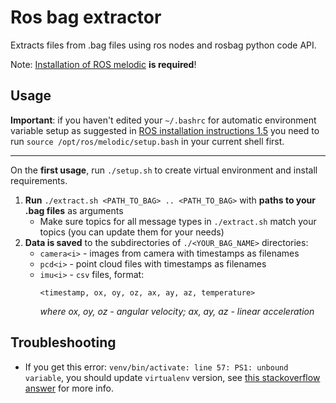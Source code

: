 # Ros bag extractor

Extracts files from .bag files using ros nodes and rosbag python code API. 

Note: [Installation of ROS melodic](http://wiki.ros.org/melodic/Installation) **is required**!


## Usage

**Important**: if you haven't edited your ```~/.bashrc``` for automatic environment 
variable setup as suggested in [ROS installation instructions 1.5](http://wiki.ros.org/melodic/Installation)
you need to run ```source /opt/ros/melodic/setup.bash``` in your current shell first.

------

On the **first usage**, run ```./setup.sh``` to create virtual environment and install requirements.

1. **Run** ```./extract.sh <PATH_TO_BAG> .. <PATH_TO_BAG>``` with **paths to your .bag files** as arguments
    - Make sure topics for all message types in ```./extract.sh``` match your topics (you can update them for your needs)
3. **Data is saved** to the subdirectories of ```./<YOUR_BAG_NAME>``` directories:
    - ```camera<i>``` - images from camera with timestamps as filenames
    - ```pcd<i>``` - point cloud files with timestamps as filenames
    - ```imu<i>``` - ```csv``` files, format:
        ```
        <timestamp, ox, oy, oz, ax, ay, az, temperature>
        ```
        *where ox, oy, oz - angular velocity; ax, ay, az - linear acceleration*


## Troubleshooting

- If you get this error:
```venv/bin/activate: line 57: PS1: unbound variable```, you should update ```virtualenv``` version, see [this stackoverflow answer](https://stackoverflow.com/a/48327176) for more info.
